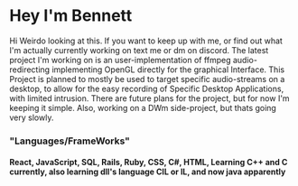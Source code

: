 # Hey I'm Bennett
Hi Weirdo looking at this. If you want to keep up with me, or find out what I'm actually currently working on text me or dm on discord.
The latest project I'm working on is an user-implementation of ffmpeg audio-redirecting implementing OpenGL directly for the graphical Interface.
This Project is planned to mostly be used to target specific audio-streams on a desktop, to allow for the easy recording of Specific Desktop Applications,
with limited intrusion. There are future plans for the project, but for now I'm keeping it simple. Also, working on a DWm side-project, but thats
going very slowly.

### "Languages/FrameWorks"

#### React, JavaScript, SQL, Rails, Ruby, CSS, C#, HTML, Learning C++ and C currently, also learning dll's language CIL or IL, and now java apparently



<!--
**bjupfield/bjupfield** is a ✨ _special_ ✨ repository because its `README.md` (this file) appears on your GitHub profile.

Here are some ideas to get you started:

- 🔭 I’m currently working on ...
- 🌱 I’m currently learning ...
- 👯 I’m looking to collaborate on ...
- 🤔 I’m looking for help with ...
- 💬 Ask me about ...
- 📫 How to reach me: ...
- 😄 Pronouns: ...
- ⚡ Fun fact: ...
-->
